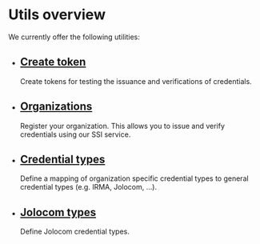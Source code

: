 # Utils overview

We currently offer the following utilities:

- ## [Create token](./create-token.md)
  Create tokens for testing the issuance and verifications of credentials.

- ## [Organizations](./register-organization.md)
  Register your organization. This allows you to issue and verify credentials using our SSI service.

- ## [Credential types](./define-credential-mapping.md)
  Define a mapping of organization specific credential types to general credential types (e.g. IRMA, Jolocom, ...).

- ## [Jolocom types](./define-jolocom-types.md)
  Define Jolocom credential types.